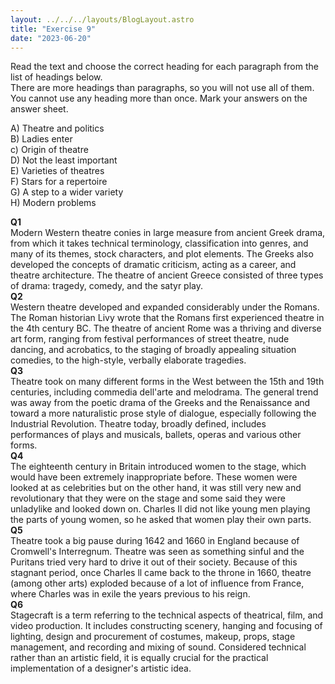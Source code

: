 ```yaml
---
layout: ../../../layouts/BlogLayout.astro
title: "Exercise 9"
date: "2023-06-20"
---
```


Read the text and choose the correct heading for each paragraph from the list of headings below.  
There are more headings than paragraphs, so you will not use all of them. You cannot use any heading more than once. Mark your answers on the answer sheet.

A) Theatre and politics  
B) Ladies enter  
c) Origin of theatre  
D) Not the least important  
E) Varieties of theatres  
F) Stars for a repertoire  
G) A step to a wider variety  
H) Modern problems

**Q1**  
Modern Western theatre conies in large measure from ancient Greek drama, from which it takes technical terminology, classification into genres, and many of its themes, stock characters, and plot elements. The Greeks also developed the concepts of dramatic criticism, acting as a career, and theatre architecture. The theatre of ancient Greece consisted of three types of drama: tragedy, comedy, and the satyr play.  
**Q2**  
Western theatre developed and expanded considerably under the Romans. The Roman historian Livy wrote that the Romans first experienced theatre in the 4th century BC. The theatre of ancient Rome was a thriving and diverse art form, ranging from festival performances of street theatre, nude dancing, and acrobatics, to the staging of broadly appealing situation comedies, to the high-style, verbally elaborate tragedies.  
**Q3**  
Theatre took on many different forms in the West between the 15th and 19th centuries, including commedia dell'arte and melodrama. The general trend was away from the poetic drama of the Greeks and the Renaissance and toward a more naturalistic prose style of dialogue, especially following the Industrial Revolution. Theatre today, broadly defined, includes performances of plays and musicals, ballets, operas and various other forms.  
**Q4**  
The eighteenth century in Britain introduced women to the stage, which would have been extremely inappropriate before. These women were looked at as celebrities but on the other hand, it was still very new and revolutionary that they were on the stage and some said they were unladylike and looked down on. Charles Il did not like young men playing the parts of young women, so he asked that women play their own parts.  
**Q5**  
Theatre took a big pause during 1642 and 1660 in England because of Cromwell's Interregnum. Theatre was seen as something sinful and the Puritans tried very hard to drive it out of their society. Because of this stagnant period, once Charles ll came back to the throne in 1660, theatre (among other arts) exploded because of a lot of influence from France, where Charles was in exile the years previous to his reign.  
**Q6**  
Stagecraft is a term referring to the technical aspects of theatrical, film, and video production. It includes constructing scenery, hanging and focusing of lighting, design and procurement of costumes, makeup, props, stage management, and recording and mixing of sound. Considered technical rather than an artistic field, it is equally crucial for the practical implementation of a designer's artistic idea.
